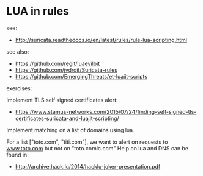 # LUA in rules

see:

* http://suricata.readthedocs.io/en/latest/rules/rule-lua-scripting.html


see also:
* https://github.com/regit/luaevilbit
* https://github.com/jvdroit/Suricata-rules
* https://github.com/EmergingThreats/et-luajit-scripts

exercises:

Implement TLS self signed certificates alert:
* https://www.stamus-networks.com/2015/07/24/finding-self-signed-tls-certificates-suricata-and-luajit-scripting/

Implement matching on a list of domains using lua.

For a list ["toto.com", "titi.com"], we want to alert on requests to  www.toto.com but not on "toto.comic.com"
Help on lua and DNS can be found in:
* http://archive.hack.lu/2014/hacklu-joker-presentation.pdf
